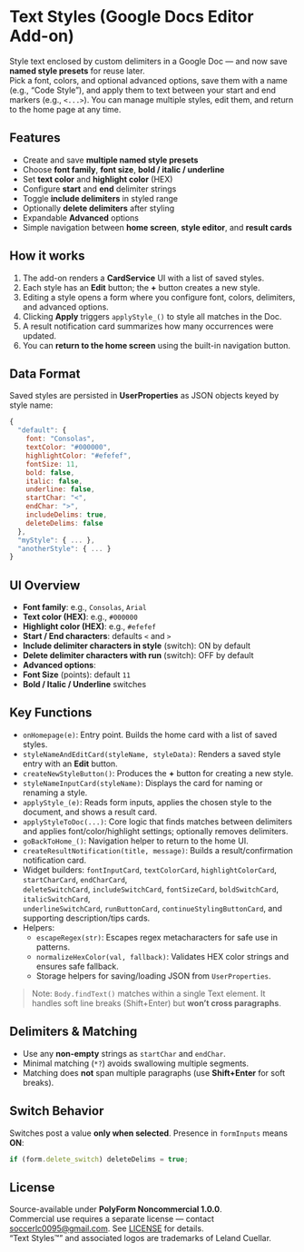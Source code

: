 # Text Styles (Google Docs Editor Add-on)

Style text enclosed by custom delimiters in a Google Doc — and now save **named style presets** for reuse later.  
Pick a font, colors, and optional advanced options, save them with a name (e.g., “Code Style”), and apply them to text between your start and end markers (e.g., `<...>`). You can manage multiple styles, edit them, and return to the home page at any time.

## Features
- Create and save **multiple named style presets**
- Choose **font family**, **font size**, **bold / italic / underline**
- Set **text color** and **highlight color** (HEX)
- Configure **start** and **end** delimiter strings
- Toggle **include delimiters** in styled range
- Optionally **delete delimiters** after styling
- Expandable **Advanced** options
- Simple navigation between **home screen**, **style editor**, and **result cards**

## How it works
1. The add-on renders a **CardService** UI with a list of saved styles.
2. Each style has an **Edit** button; the **+** button creates a new style.
3. Editing a style opens a form where you configure font, colors, delimiters, and advanced options.
4. Clicking **Apply** triggers `applyStyle_()` to style all matches in the Doc.
5. A result notification card summarizes how many occurrences were updated.
6. You can **return to the home screen** using the built-in navigation button.

## Data Format
Saved styles are persisted in **UserProperties** as JSON objects keyed by style name:
```js
{
  "default": {
    font: "Consolas",
    textColor: "#000000",
    highlightColor: "#efefef",
    fontSize: 11,
    bold: false,
    italic: false,
    underline: false,
    startChar: "<",
    endChar: ">",
    includeDelims: true,
    deleteDelims: false
  },
  "myStyle": { ... },
  "anotherStyle": { ... }
}
```

## UI Overview
- **Font family**: e.g., `Consolas`, `Arial`
- **Text color (HEX)**: e.g., `#000000`
- **Highlight color (HEX)**: e.g., `#efefef`
- **Start / End characters**: defaults `<` and `>`
- **Include delimiter characters in style** (switch): ON by default
- **Delete delimiter characters with run** (switch): OFF by default
- **Advanced options**:
- **Font Size** (points): default `11`
- **Bold / Italic / Underline** switches

## Key Functions
- `onHomepage(e)`: Entry point. Builds the home card with a list of saved styles.
- `styleNameAndEditCard(styleName, styleData)`: Renders a saved style entry with an **Edit** button.
- `createNewStyleButton()`: Produces the **+** button for creating a new style.
- `styleNameInputCard(styleName)`: Displays the card for naming or renaming a style.
- `applyStyle_(e)`: Reads form inputs, applies the chosen style to the document, and shows a result card.
- `applyStyleToDoc(...)`: Core logic that finds matches between delimiters and applies font/color/highlight settings; optionally removes delimiters.
- `goBackToHome_()`: Navigation helper to return to the home UI.
- `createResultNotification(title, message)`: Builds a result/confirmation notification card.
- Widget builders: `fontInputCard`, `textColorCard`, `highlightColorCard`, `startCharCard`, `endCharCard`,  
  `deleteSwitchCard`, `includeSwitchCard`, `fontSizeCard`, `boldSwitchCard`, `italicSwitchCard`,  
  `underlineSwitchCard`, `runButtonCard`, `continueStylingButtonCard`, and supporting description/tips cards.
- Helpers:  
  - `escapeRegex(str)`: Escapes regex metacharacters for safe use in patterns.  
  - `normalizeHexColor(val, fallback)`: Validates HEX color strings and ensures safe fallback.  
  - Storage helpers for saving/loading JSON from `UserProperties`.

> Note: `Body.findText()` matches within a single Text element. It handles soft line breaks (Shift+Enter) but **won’t cross paragraphs**.
 
## Delimiters & Matching
- Use any **non-empty** strings as `startChar` and `endChar`.
- Minimal matching (`*?`) avoids swallowing multiple segments.
- Matching does **not** span multiple paragraphs (use **Shift+Enter** for soft breaks).

## Switch Behavior
Switches post a value **only when selected**. Presence in `formInputs` means **ON**:
```js
if (form.delete_switch) deleteDelims = true;
```

## License
Source-available under **PolyForm Noncommercial 1.0.0**.  
Commercial use requires a separate license — contact soccerlc0095@gmail.com. See [LICENSE](./LICENSE) for details.  
“Text Styles™” and associated logos are trademarks of Leland Cuellar.
